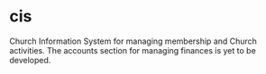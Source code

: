 # cis
Church Information System for managing membership and Church activities. The accounts section for managing finances is yet to be developed.
